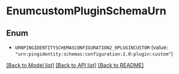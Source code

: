 # EnumcustomPluginSchemaUrn

## Enum


* `URNPINGIDENTITYSCHEMASCONFIGURATION2_0PLUGINCUSTOM` (value: `"urn:pingidentity:schemas:configuration:2.0:plugin:custom"`)


[[Back to Model list]](../README.md#documentation-for-models) [[Back to API list]](../README.md#documentation-for-api-endpoints) [[Back to README]](../README.md)


